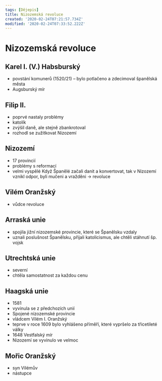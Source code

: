 ```yaml
---
tags: [Dějepis]
title: Nizozemská revoluce
created: '2020-02-24T07:21:57.734Z'
modified: '2020-02-24T07:33:52.222Z'
---
```


# Nizozemská revoluce
## Karel I. (V.) Habsburský
- povstání komunerů (1520/21) – bylo potlačeno a zdecimoval španělská města
- Augsburský mír
## Filip II.
- poprvé nastaly problémy
- katolík
- zvýšil daně, ale stejně zbankrotoval
- rozhodl se zužitkovat Nizozemí
## Nizozemí
- 17 provincií
- problémy s reformací
- velmi vyspělé
Když Španělé začali danit a konvertovat, tak v Nizozemí vznikl odpor, byli mučeni a vražděni → revoluce
## Vilém Oranžský
- vůdce revoluce
## Arraská unie
- spojila jižní nizozemské provincie, které se Španělsku vzdaly
- uznali poslušnost Španělsku, přijali katolicismus, ale chtěli stáhnutí šp. vojsk
## Utrechtská unie
- severní
- chtěla samostatnost za každou cenu
## Haagská unie
- 1581
- vyvinula se z předchozích unií
- Spojené nizozemské provincie
- vládcem Vilém I. Oranžský
- teprve v roce 1609 bylo vyhlášeno příměří, které vypršelo za třicetileté války
- 1648 Vestfalský mír 
- Nizozemí se vyvinulo ve velmoc
## Mořic Oranžský
 - syn Vilémův
 - nástupce
